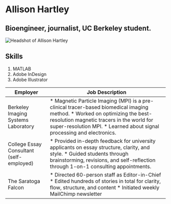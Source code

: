 # Allison Hartley
## Bioengineer, journalist,  UC Berkeley student.

![Headshot of Allison Hartley](/images/me-smiling.jpg)

## Skills
1. MATLAB
2. Adobe InDesign
3. Adobe Illustrator

Employer | Job Description 
---------|-----------------
Berkeley Imaging Systems Laboratory | * Magnetic Particle Imaging (MPI) is a pre-clinical tracer-based biomedical imaging method. * Worked on optimizing the best-resolution magnetic tracers in the world for super-resolution MPI. * Learned about signal processing and electronics.
College Essay Consultant (self-employed) | * Provided in-depth feedback for university applicants on essay structure, clarity, and style. * Guided students through brainstorming, revisions, and self-reflection through 1-on-1 consulting appointments. 
The Saratoga Falcon | * Directed 60-person staff as Editor-in-Chief * Edited hundreds of stories in total for clarity, flow, structure, and content * Initiated weekly MailChimp newsletter 
